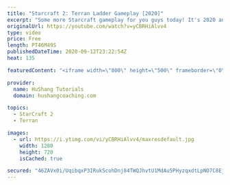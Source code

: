 ```yaml
---
title: "Starcraft 2: Terran Ladder Gameplay [2020]"
excerpt: "Some more Starcraft gameplay for you guys today! It's 2020 and it's time for some Starcraft 2 terran ladder gameplay to mix it up.   Terran is the last race I needed to grind into masters so the next gameplay video will be against much stronger ladder opponents. Still, I think this terran gameplay will"
originalUrl: https://youtube.com/watch?v=yCBRHiAlvv4
type: video
price: Free
length: PT46M49S
publishedDateTime: 2020-09-12T23:22:54Z
heat: 135

featuredContent: "<iframe width=\"800\" height=\"500\" frameborder=\"0\" src=\"https://www.youtube.com/embed/yCBRHiAlvv4\" allow=\"accelerometer; autoplay; encrypted-media; gyroscope; picture-in-picture\" allowfullscreen></iframe>"

provider:
  name: HuShang Tutorials
  domain: hushangcoaching.com

topics:
  - StarCraft 2
  - Terran

images:
  - url: https://i.ytimg.com/vi/yCBRHiAlvv4/maxresdefault.jpg
    width: 1280
    height: 720
    isCached: true

secured: "46ZAVx0i/UqibqxP3IRukScohDnj84TWQJhvtU1MdAu5PHyzqxdtLpNO7C8EjLPbDQMU1divWiRRN2h4SOrS14mUTm1HBy4KwqQdAKZbR5N7/5xPtPNMhg5Ewrpb6XdKd9NDe/Pa8rUh53sOqYjI3IyJ2Gca1+98RyZ6y8yyCR6FVHHAcb6MNjr9NQD4CGCV0HNB401OcqHwMfxCi11w1evSRTKCBgbPvLfa/frwfnZCWEeCZ6ulU5Q/hX+G13o7t3DzfTenvIJUjWW4UZ6kXy5XKLaHorYFAANrxkHBJO7d8U73SMULzawD2Re4Hi9bThnYY+mjWk+/KskQH2F84hZaJNzFryaRp0q4e4IagXjE+9TLx8ZvVarfYoi6enJ9S3KFeLkU8KILVvWKbLi/9tCup7eHnzUPK6q+x3Jc3Nc=;t9bT+wqEXVCeRLSsbVz0Wg=="
---
```


